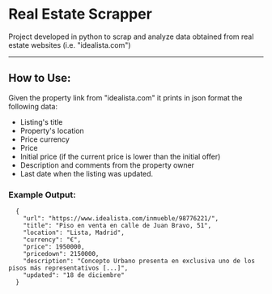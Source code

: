 # Real Estate Scrapper
Project developed in python to scrap and analyze data obtained from real estate websites (i.e. "idealista.com")

---

## How to Use:
Given the property link from "idealista.com" it prints in json format the following data:
- Listing's title
- Property's location
- Price currency
- Price
- Initial price (if the current price is lower than the initial offer)
- Description and comments from the property owner
- Last date when the listing was updated.

### Example Output:
```
  {
    "url": "https://www.idealista.com/inmueble/98776221/",
    "title": "Piso en venta en calle de Juan Bravo, 51",
    "location": "Lista, Madrid",
    "currency": "€",
    "price": 1950000,
    "pricedown": 2150000,
    "description": "Concepto Urbano presenta en exclusiva uno de los pisos más representativos [...]",
    "updated": "18 de diciembre"
  }
```

